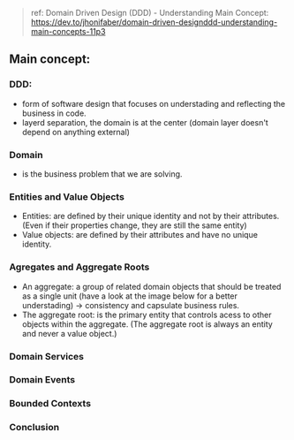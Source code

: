 > ref: 
> Domain Driven Design (DDD) - Understanding Main Concept: https://dev.to/jhonifaber/domain-driven-designddd-understanding-main-concepts-11p3

## Main concept: 
### DDD: 
- form of software design that focuses on understading and reflecting the business in code. 
- layerd separation, the domain is at the center (domain layer doesn't depend on anything external)

### Domain
- is the business problem that we are solving. 

### Entities and Value Objects
- Entities: are defined by their unique identity and not by their attributes. (Even if their properties change, they are still the same entity)
- Value objects: are defined by their attributes and have no unique identity.

### Agregates and Aggregate Roots
- An aggregate: a group of related domain objects that should be treated as a single unit (have a look at the image below for a better understading) → consistency and capsulate business rules.
- The aggregate root: is the primary entity that controls acess to other objects within the aggregate. (The aggregate root is always an entity and never a value object.)

### Domain Services
### Domain Events
### Bounded Contexts
### Conclusion